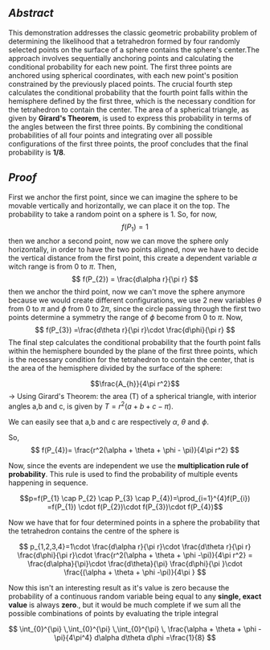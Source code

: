 ## $Abstract$

This demonstration addresses the classic geometric probability problem of determining the likelihood that a tetrahedron formed by four randomly selected points on the surface of a sphere contains the sphere's center.The approach involves sequentially anchoring points and calculating the conditional probability for each new point. The first three points are anchored using spherical coordinates, with each new point's position constrained by the previously placed points. The crucial fourth step calculates the conditional probability that the fourth point falls within the hemisphere defined by the first three, which is the necessary condition for the tetrahedron to contain the center. The area of a spherical triangle, as given by **Girard's Theorem**, is used to express this probability in terms of the angles between the first three points. By combining the conditional probabilities of all four points and integrating over all possible configurations of the first three points, the proof concludes that the final probability is **1/8**.

## $Proof$

First we anchor the first point, since we can imagine the sphere to be movable vertically and horizontally, we can place it on the top. The probability to take a random point on a sphere is 1. So, for now,
$$
f(P_{1}) = 1  
$$
then we anchor a second point, now we can move the sphere only horizontally, in order to have the two points aligned, now we have to decide the vertical distance from the first point, this create a dependent variable $\alpha$ witch range is from 0 to $\pi$. Then,
$$
f(P_{2}) = \frac{d\alpha r}{\pi r}
$$
then we anchor the third point, now we can't move the sphere anymore because we would create different configurations, we use 2 new variables $\theta$ from 0 to $\pi$ and $\phi$ from 0 to $2\pi$, since the circle passing through the first two points determine a symmetry the range of $\phi$ become from 0 to $\pi$. Now,
$$
f(P_{3}) =\frac{d\theta r}{\pi r}\cdot \frac{d\phi}{\pi r}
$$
The final step calculates the conditional probability that the fourth point falls within the hemisphere bounded by the plane of the first three points, which is the necessary condition for the tetrahedron to contain the center, that is the area of the hemisphere divided by the surface of the sphere:

$$\frac{A_{h}}{4\pi r^2}$$
-> Using Girard's Theorem: 
the area (T) of a spherical triangle, with interior angles a,b and c, is given by $T = r^2 (a + b + c - \pi)$.

We can easily see that a,b and c are respectively $\alpha$, $\theta$ and $\phi$.

So,
$$
f(P_{4})= \frac{r^2(\alpha + \theta + \phi - \pi)}{4\pi r^2}
$$

Now, since the events are independent we use the **multiplication rule of probability**. This rule is used to find the probability of multiple events happening in sequence.

$$p=f(P_{1} \cap P_{2} \cap P_{3} \cap P_{4})=\prod_{i=1}^{4}f(P_{i})
=f(P_{1}) \cdot f(P_{2})\cdot f(P_{3})\cdot f(P_{4})$$

Now we have that for four determined points in a sphere the probability that the tetrahedron contains the centre of the sphere is

$$
p_{1,2,3,4}=1\cdot \frac{d\alpha r}{\pi r}\cdot \frac{d\theta r}{\pi r} \frac{d\phi}{\pi r}\cdot \frac{r^2(\alpha + \theta + \phi -\pi)}{4\pi r^2}
= \frac{d\alpha}{\pi}\cdot \frac{d\theta}{\pi} \frac{d\phi}{\pi }\cdot \frac{(\alpha + \theta + \phi -\pi)}{4\pi }
$$

Now this isn't an interesting result as it's value is zero because the probability of a continuous random variable being equal to any **single, exact value** is always **zero**., but it would be much complete if we sum all the possible combinations of points by evaluating the triple integral

$$
\int_{0}^{\pi}  \,\int_{0}^{\pi}  \,\int_{0}^{\pi}  \, \frac{\alpha + \theta + \phi -\pi}{4\pi^4} d\alpha  d\theta  d\phi  =\frac{1}{8}
$$
